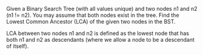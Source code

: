 Given a Binary Search Tree (with all values unique) and two nodes n1 and n2 (n1 != n2). You may assume that both nodes exist in the tree. Find the Lowest Common Ancestor (LCA) of the given two nodes in the BST.

LCA between two nodes n1 and n2 is defined as the lowest node that has both n1 and n2 as descendants (where we allow a node to be a descendant of itself).
